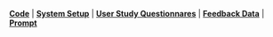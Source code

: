 [**Code**](https://github.com/robot-feedback/feedback-impact/tree/main/code)
| [**System Setup**](https://github.com/robot-feedback/feedback-impact/tree/main/system_setup/)
| [**User Study Questionnares**](https://github.com/robot-feedback/feedback-impact/tree/main/supplementary_files)
| [**Feedback Data**](https://github.com/robot-feedback/feedback-impact/tree/main/generated_feedback/)
| [**Prompt**](https://github.com/robot-feedback/feedback-impact/tree/main/llm_prompt/)